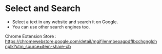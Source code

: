 # Select and Search

- Select a text in any website and search it on Google.
- You can use other search engines too.

Chrome Extension Store : https://chromewebstore.google.com/detail/mgjfilenmbeoagpdflbcchgnglchnplk?utm_source=item-share-cb
